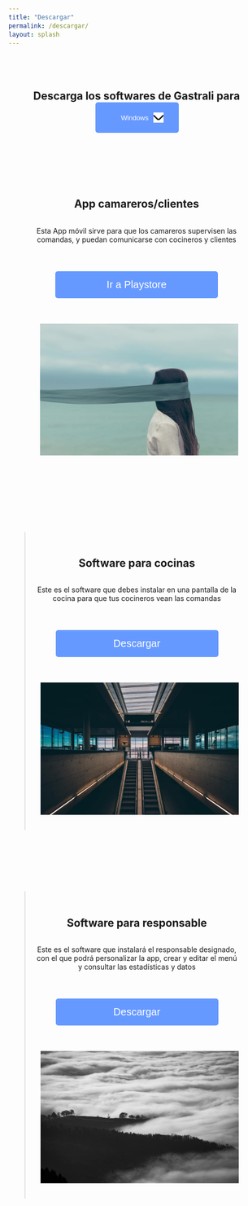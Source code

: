 ```yaml
---
title: "Descargar"
permalink: /descargar/
layout: splash
---
```


<h2 style="text-align: center; margin-top: 4em;">Descarga los softwares de Gastrali para 
  <div class="dropdown" style="display: inline-block;">
    <button class="dropbtn" id="dropdownButton">
      <span id="osText">Windows</span>
      <img src="/assets/images/angulo-hacia-abajo.png" width="20" height="20" style="vertical-align: middle; margin-left: 10px;">
    </button>
    <div class="dropdown-content">
      <a href="#" onclick="selectOS('Windows')">Windows</a>
      <a href="#" onclick="selectOS('Linux')">Linux</a>
      <a href="#" onclick="selectOS('Mac')">Mac</a>
    </div>
  </div>
</h2>

<style>
img {
  float: right;
  margin-left: 10px;
  margin-bottom: 10px;
  margin-top: 10px;
}
  
.plan-container {
  display: flex;
  justify-content: center;
  flex-wrap: wrap;
}

.plan {
  width: 400px; /* Ancho deseado de cada plan */
  padding: 20px;
  border-left: 1px solid #ccc;
  text-align: center;
  margin-bottom: 60px; /* Espacio inferior entre cada plan */
  margin-top: 60px;
  display: flex;
  flex-direction: column;
  justify-content: space-between;
}

.plan-button2 {
  background-color: #6699ff; /* Cambio de color */
  color: white;
  border: none;
  padding: 10px 50px;
  text-align: center;
  text-decoration: none;
  display: inline-block;
  font-size: 16px;
  border-radius: 5px;
  cursor: pointer;
}

.plan-button2:hover {
  background-color: #4c80d9; /* Cambio de color en el hover */
}

.plan-button {
  background-color: #6699ff; /* Cambio de color */
  color: white;
  border: none;
  padding: 15px 80px;
  margin: 40px;
  text-align: center;
  text-decoration: none;
  display: inline-block;
  font-size: 20px;
  border-radius: 5px;
  cursor: pointer;
}

.plan-button:hover {
  background-color: #4c80d9; /* Cambio de color en el hover */
}
  
.table-container {
  margin-top: 60px; /* Ajusta el margen superior según sea necesario */
}

.table-container table {
  border-collapse: collapse;
  border: none; /* elimina los bordes de la tabla */
}

.table-container td {
  padding: 8px;
  border: 1px solid #ccc;
  text-align: left;
}

.table-container th {
  padding: 8px;
  background-color: transparent !important; /* Fondo transparente */
  border: none; /* Sin bordes */
}

.table-container thead th {
  background-color: transparent !important; /* Fondo transparente */
}

.table-container tbody tr:nth-child(even) {
  background-color: #e0e0e0; /* Cambia el color de fondo para las filas pares */
}

/* Elimina los bordes de las celdas exteriores */
.table-container th:first-child,
.table-container td:first-child {
  border-left: none;
}

.table-container th:last-child,
.table-container td:last-child {
  border-right: none;
}

/* Elimina la última línea horizontal */
.table-container tr:last-child th,
.table-container tr:last-child td {
  border-bottom: none;
}

/* Elimina la primera línea horizontal */
.table-container tr:first-child th,
.table-container tr:first-child td {
  border-top: none;
}

/* Elimina la segunda línea horizontal */
.table-container tr:nth-child(2) th,
.table-container tr:nth-child(2) td {
  border-top: none;
}

.dropdown {
  position: relative;
  display: inline-block;
}

.dropdown-content {
  display: none;
  position: absolute;
  background-color: #6699ff;
  min-width: 160px;
  box-shadow: 0px 8px 16px 0px rgba(0,0,0,0.2);
  z-index: 1;
}

.dropdown-content a {
  color: white;
  padding: 12px 16px;
  text-decoration: none;
  display: block;
  font-size: 16px;
}

.dropdown-content a:hover {
  background-color: #4c80d9;
}

.dropdown:hover .dropdown-content {
  display: block;
}

.dropdown:hover .dropbtn {
  background-color: #4c80d9;
}

.dropbtn {
  background-color: #6699ff;
  color: white;
  padding: 10px 30px 10px 50px; /* Increased padding to accommodate the image */
  margin-left: 0.2em;
  border: none;
  cursor: pointer;
  border-radius: 5px;
  display: inline-flex;
  align-items: center;
}

.dropbtn img {
  margin-left: 20px;
  vertical-align: middle;
}
</style>

<div class="plan-container">
  <div class="plan" style="border-left: 0px;">
    <h2>App camareros/clientes</h2>
    <p>Esta App móvil sirve para que los camareros supervisen las comandas, y puedan comunicarse con cocineros y clientes</p>
    <button class="plan-button" onclick="location.href='/payment_form/?plan=Gratis'">Ir a Playstore</button>
    <img src="/assets/images/unsplash-gallery-image-1.jpg" alt="">
  </div>

  <div class="plan">
    <h2>Software para cocinas</h2>
    <p>Este es el software que debes instalar en una pantalla de la cocina para que tus cocineros vean las comandas</p>
    <button class="plan-button" onclick="location.href='/payment_form/?plan=Pro'">Descargar</button>
    <img src="/assets/images/unsplash-gallery-image-2.jpg" alt="">
  </div>

  <div class="plan">
    <h2>Software para responsable</h2>
    <p>Este es el software que instalará el responsable designado, con el que podrá personalizar la app, crear y editar el menú y consultar las estadísticas y datos</p>
    <button class="plan-button" onclick="location.href='/payment_form/?plan=Premium'">Descargar</button>
    <img src="/assets/images/unsplash-gallery-image-3.jpg" alt="">
  </div>
</div>

<script>
function selectOS(os) {
  document.getElementById('osText').textContent = os;
}
</script>
